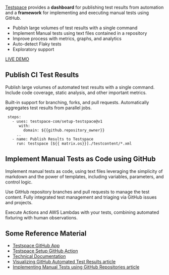 [Testspace](https://testspace.com/) provides a **dashboard** for publishing test results from automation and a **framework** for implementing and executing manual tests using GitHub.

- Publish large volumes of test results with a single command
- Implement Manual tests using text files contained in a repository
- Improve process with metrics, graphs, and analytics
- Auto-detect Flaky tests
- Exploratory support

[LIVE DEMO](https://demo.testspace.com/)

## Publish CI Test Results
Publish large volumes of automated test results with a single command. Include code coverage, static analysis, and other important metrics.

Built-in support for branching, forks, and pull requests. Automatically aggregates test results from parallel jobs.
```
 steps:
   - uses: testspace-com/setup-testspace@v1
      with:
        domain: ${{github.repository_owner}}
     ..
   - name: Publish Results to Testspace
     run: testspace [${{ matrix.os}}]./testcontent/*.xml
```

## Implement Manual Tests as Code using GitHub
Implement manual tests as code, using text files leveraging the simplicity of markdown and the power of templates, including variables, parameters, and control logic.

Use GitHub repository branches and pull requests to manage the test content. Fully integrated test management and triaging via GitHub issues and projects.

Execute Actions and AWS Lambdas with your tests, combining automated fixturing with human observations.

## Some Reference Material

- [Testspace GitHub App](https://github.com/marketplace/testspace-com)
- [Testspace Setup GitHub Action](https://github.com/marketplace/actions/testspace-setup-cli)
- [Technical Documentation](https://help.testspace.com)
- [Visualizing GitHub Automated Test Results article](https://www.testspace.com/blog/visualizing-test-results-with-github-actions) 
- [Implementing Manual Tests using GitHub Repositories article](https://www.testspace.com/blog/github-test-case-management)  
